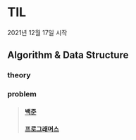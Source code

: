 # TIL
2021년 12월 17일 시작


## Algorithm & Data Structure
### theory

### problem
> #### [백준](https://www.acmicpc.net/step)
> #### [프로그래머스](https://programmers.co.kr/learn/challenges?tab=all_challenges)


